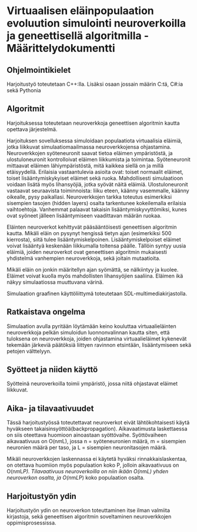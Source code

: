 # Virtuaalisen eläinpopulaation evoluution simulointi neuroverkoilla ja geneettisellä algoritmilla - Määrittelydokumentti

## Ohjelmointikielet

Harjoitustyö toteutetaan C++:lla. Lisäksi osaan jossain määrin C:tä, C#:ia sekä Pythonia

## Algoritmit

Harjoituksessa toteutetaan neuroverkkoja geneettisen algoritmin kautta opettava järjestelmä.

Harjoituksen sovelluksessa simuloidaan populaatiota virtuaalisia eläimiä, jotka liikkuvat simulaatiomaailmassa neuroverkkojensa ohjastamina. Neuroverkkojen syöteneuronit saavat tietoa eläimen ympäristöstä, ja ulostuloneuronit kontrolloivat eläimen liikkumista ja toimintaa. Syöteneuronit mittaavat eläimen lähiympäristöstä, mitä kaikkea siellä on ja millä etäisyydellä. Erilaisia vastaantulevia asioita ovat: toiset normaalit eläimet, toiset lisääntymiskykyiset eläimet sekä ruoka. Mahdollisesti simulaatioon voidaan lisätä myös lihansyöjiä, jotka syövät näitä eläimiä.  Ulostuloneuronit vastaavat seuraavista toiminnoista: liiku eteen, käänny vasemmalle, käänny oikealle, pysy paikallasi. Neuroverkkojen tarkka toteutus esimerkiksi sisempien tasojen (hidden layers) osalta tarkentunee kokeilemalla erilaisia vaihtoehtoja. Vanhemmat palaavat takaisin lisääntymiskyvyttömiksi, kunes ovat syöneet jälleen lisääntymiseen vaadittavan määrän ruokaa.

Eläinten neuroverkot kehittyvät pääsääntöisesti geneettisen algoritmin kautta. Mikäli eläin on pysynyt hengissä tietyn ajan (esimerkiksi 500 kierrosta), siitä tulee lisääntymiskelpoinen. Lisääntymiskelpoiset eläimet voivat lisääntyä keskenään liikkumalla toitensa päälle. Tällöin syntyy uusia eläimiä, joiden neuroverkot ovat geneettisen algoritmin mukaisesti yhdistelmä vanhempien neuroverkkoja, sekä joitain mutaatioita.

Mikäli eläin on jonkin määritellyn ajan syömättä, se nälkiintyy ja kuolee. Eläimet voivat kuolla myös mahdollisten lihansyöjien saaliina. Eläimen ikä näkyy simulaatiossa muuttuvana värinä.

Simulaation graafinen käyttöliittymä toteutetaan SDL-multimediakirjastolla.

## Ratkaistava ongelma

Simulaation avulla pyritään löytämään keino kouluttaa virtuaalieläinten neuroverkkoja pelkän simuloidun luonnonvalinnan kautta siten, että tuloksena on neuroverkkoja, joiden ohjastamina virtuaalieläimet kykenevät tekemään järkeviä päätöksiä liittyen ravinnon etsintään, lisääntymiseen sekä petojen välttelyyn.

## Syötteet ja niiden käyttö

Syötteinä neuroverkoilla toimii ympäristö, jossa niitä ohjastavat eläimet liikkuvat. 

## Aika- ja tilavaativuudet

Tässä harjoitustyössä toteutettavat neuroverkot eivät lähtökohtaisesti käytä hyväkseen takaisinsyöttöä(backpropagation). Aikavaatimusta laskettaessa on siis oteettava huomioon ainoastaan syöttövaihe. Syöttövaiheen aikavaativuus on O(n*m*L), jossa n = syöteneuronien määrä, m = sisempien neuronien määrä per taso, ja L = sisempien neuronitasojen määrä.

Mikäli neuroverkkojen laskennassa ei käytetä hyväksi rinnakkaislaskentaa, on otettava huomiion myös populaation koko P, jolloin aikavaativuus on O(n*m*L*P). Tilavaativuus neuroverkoilla on niin ikään O(n*m*L) yhden neuroverkon osalta, ja O(n*m*L*P) koko populaation osalta.

## Harjoitustyön ydin

Harjoitustyön ydin on neuroverkon toteuttaminen itse ilman valmiita kirjastoja, sekä geneettisen algoritmin soveltaminen neuroverkkojen oppimisprosessissa.
